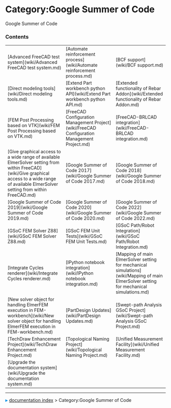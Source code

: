 # Category:Google Summer of Code
Google Summer of Code

### Contents

|     |     |     |
| --- | --- | --- |
| [Advanced FreeCAD test system](wiki/Advanced FreeCAD test system.md) | [Automate reinforcement process](wiki/Automate reinforcement process.md) | [BCF support](wiki/BCF support.md) |
| [Direct modeling tools](wiki/Direct modeling tools.md) | [Extend Part workbench python API](wiki/Extend Part workbench python API.md) | [Extended functionality of Rebar Addon](wiki/Extended functionality of Rebar Addon.md) |
| [FEM Post Processing based on VTK](wiki/FEM Post Processing based on VTK.md) | [FreeCAD Configuration Management Project](wiki/FreeCAD Configuration Management Project.md) | [FreeCAD-BRLCAD integration](wiki/FreeCAD-BRLCAD integration.md) |
| [Give graphical access to a wide range of available ElmerSolver setting from within FreeCAD](wiki/Give graphical access to a wide range of available ElmerSolver setting from within FreeCAD.md) | [Google Summer of Code 2017](wiki/Google Summer of Code 2017.md) | [Google Summer of Code 2018](wiki/Google Summer of Code 2018.md) |
| [Google Summer of Code 2019](wiki/Google Summer of Code 2019.md) | [Google Summer of Code 2020](wiki/Google Summer of Code 2020.md) | [Google Summer of Code 2022](wiki/Google Summer of Code 2022.md) |
| [GSoC FEM Solver Z88](wiki/GSoC FEM Solver Z88.md) | [GSoC FEM Unit Tests](wiki/GSoC FEM Unit Tests.md) | [GSoC Path/Robot Integration](wiki/GSoC Path/Robot Integration.md) |
| [Integrate Cycles renderer](wiki/Integrate Cycles renderer.md) | [IPython notebook integration](wiki/IPython notebook integration.md) | [Mapping of main ElmerSolver setting for mechanical simulations](wiki/Mapping of main ElmerSolver setting for mechanical simulations.md) |
| [New solver object for handling ElmerFEM execution in FEM-workbench](wiki/New solver object for handling ElmerFEM execution in FEM-workbench.md) | [PartDesign Updates](wiki/PartDesign Updates.md) | [Swept-path Analysis GSoC Project](wiki/Swept-path Analysis GSoC Project.md) |
| [TechDraw Enhancement Project](wiki/TechDraw Enhancement Project.md) | [Topological Naming Project](wiki/Topological Naming Project.md) | [Unified Measurement Facility](wiki/Unified Measurement Facility.md) |
| [Upgrade the documentation system](wiki/Upgrade the documentation system.md) |



---
![](images/Right_arrow.png) [documentation index](../README.md) > Category:Google Summer of Code
